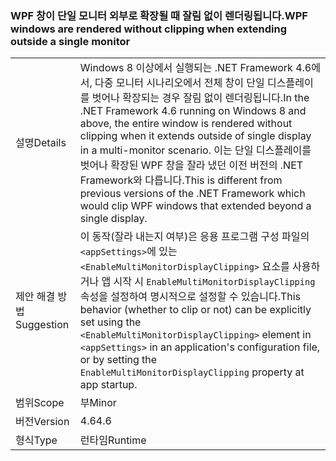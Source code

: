 ### <a name="wpf-windows-are-rendered-without-clipping-when-extending-outside-a-single-monitor"></a><span data-ttu-id="bed64-101">WPF 창이 단일 모니터 외부로 확장될 때 잘림 없이 렌더링됩니다.</span><span class="sxs-lookup"><span data-stu-id="bed64-101">WPF windows are rendered without clipping when extending outside a single monitor</span></span>

|   |   |
|---|---|
|<span data-ttu-id="bed64-102">설명</span><span class="sxs-lookup"><span data-stu-id="bed64-102">Details</span></span>|<span data-ttu-id="bed64-103">Windows 8 이상에서 실행되는 .NET Framework 4.6에서, 다중 모니터 시나리오에서 전체 창이 단일 디스플레이를 벗어나 확장되는 경우 잘림 없이 렌더링됩니다.</span><span class="sxs-lookup"><span data-stu-id="bed64-103">In the .NET Framework 4.6 running on Windows 8 and above, the entire window is rendered without clipping when it extends outside of single display in a multi-monitor scenario.</span></span> <span data-ttu-id="bed64-104">이는 단일 디스플레이를 벗어나 확장된 WPF 창을 잘라 냈던 이전 버전의 .NET Framework와 다릅니다.</span><span class="sxs-lookup"><span data-stu-id="bed64-104">This is different from previous versions of the .NET Framework which would clip WPF windows that extended beyond a single display.</span></span>|
|<span data-ttu-id="bed64-105">제안 해결 방법</span><span class="sxs-lookup"><span data-stu-id="bed64-105">Suggestion</span></span>|<span data-ttu-id="bed64-106">이 동작(잘라 내는지 여부)은 응용 프로그램 구성 파일의 <code>&lt;appSettings&gt;</code>에 있는 <code>&lt;EnableMultiMonitorDisplayClipping&gt;</code> 요소를 사용하거나 앱 시작 시 <code>EnableMultiMonitorDisplayClipping</code> 속성을 설정하여 명시적으로 설정할 수 있습니다.</span><span class="sxs-lookup"><span data-stu-id="bed64-106">This behavior (whether to clip or not) can be explicitly set using the <code>&lt;EnableMultiMonitorDisplayClipping&gt;</code> element in <code>&lt;appSettings&gt;</code> in an application's configuration file, or by setting the <code>EnableMultiMonitorDisplayClipping</code> property at app startup.</span></span>|
|<span data-ttu-id="bed64-107">범위</span><span class="sxs-lookup"><span data-stu-id="bed64-107">Scope</span></span>|<span data-ttu-id="bed64-108">부</span><span class="sxs-lookup"><span data-stu-id="bed64-108">Minor</span></span>|
|<span data-ttu-id="bed64-109">버전</span><span class="sxs-lookup"><span data-stu-id="bed64-109">Version</span></span>|<span data-ttu-id="bed64-110">4.6</span><span class="sxs-lookup"><span data-stu-id="bed64-110">4.6</span></span>|
|<span data-ttu-id="bed64-111">형식</span><span class="sxs-lookup"><span data-stu-id="bed64-111">Type</span></span>|<span data-ttu-id="bed64-112">런타임</span><span class="sxs-lookup"><span data-stu-id="bed64-112">Runtime</span></span>|

